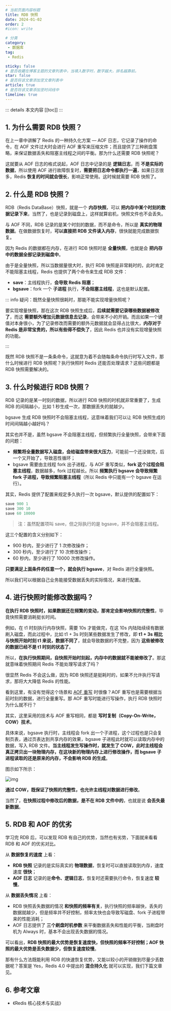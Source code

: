 ```yaml
---
# 当前页面内容标题
title: RDB 快照
date: 2024-01-02
order: 2
#icon: write

# 分类
category:
 - 数据库
tag:
 - Redis

sticky: false
# 是否收藏在博客主题的文章列表中，当填入数字时，数字越大，排名越靠前。
star: false
# 是否将该文章添加至文章列表中
article: true
# 是否将该文章添加至时间线中
timeline: true
---
```



::: details 本文内容
[[toc]]
:::

## 1. 为什么需要 RDB 快照？

在上一章中讲解了 Redis 的一种持久化方案 — AOF 日志，它记录了操作的命令，在 AOF 文件过大时会进行 AOF 重写来压缩文件；而且提供了三种刷盘策略，来保证数据丢失和阻塞主线程之间的平衡。那为什么还需要 RDB 快照呢？

这就要从 AOF 日志的格式说起，AOF 日志中记录的是 **逻辑日志**，而 **不是实际的数据**，所以使用 AOF 进行故障恢复时，**需要把日志命令都执行一遍**，如果日志很多，Redis **恢复的时间就会很长**，影响正常使用。这时候就需要 RDB 快照了。

## 2. 什么是 RDB 快照？

RDB（Redis DataBase）快照，就是一个 **内存快照**，可以 **把内存中某个时刻的数据记录下来**，当然了，也是记录到磁盘上，这样就算宕机，快照文件也不会丢失。

与 AOF 不同，RDB 记录的是某个时刻的数据，而不是命令，所以是 **真实的物理数据**。在做数据恢复时，**可以直接把 RDB 文件读入内存**，很快就能完成数据恢复。

因为 Redis 的数据都在内存，在进行 RDB 快照时是 **全量快照**，也就是会 **把内存中的数据全部记录到磁盘中**。

由于是全量快照，所以当数据量很大时，执行 RDB 快照是非常耗时的，此时肯定不能阻塞主线程，Redis 也提供了两个命令来生成 RDB 文件：

- **save**：主线程执行，**会导致 Redis 阻塞**；
- **bgsave**：fork 一个 **子进程** 执行，**不会阻塞主线程**，这也是默认配置。

::: info 疑问：既然全量快照很耗时，那能不能实现增量快照呢？

要实现增量快照，那在这次 RDB 快照生成后，**后续就需要记录哪些数据被修改了**，而这 **需要额外增加元数据信息去记录**，会带来不小的开销。而且如果一个键值对本身很小，为了记录修改而需要的额外元数据就会显得占比很大，**内存对于 Redis 是非常宝贵的，所以有些得不偿失了**，因此 Redis 也并没有实现增量快照的功能。

:::

既然 RDB 快照不是一条条命令，这就意为着不会随每条命令执行时写入文件，那什么时候进行 RDB 快照呢？执行快照时 Redis 还能否处理请求？这些问题都是 RDB 快照需要解决的。

## 3. 什么时候进行 RDB 快照？

RDB 记录的是某一时刻的数据，所以进行 RDB 快照的时机就非常重要了，生成 RDB 的间隔越小，比如 1 秒生成一次，那数据丢失的就越少。

bgsave 生成 RDB 快照时不会阻塞主线程，这意味着我们可以让 RDB 快照生成的时间间隔越小越好吗？

其实也并不是，虽然 bgsave 不会阻塞主线程，但频繁执行全量快照，会带来下面的问题：

- **频繁将全量数据写入磁盘，会给磁盘带来很大压力**，可能前一个还没做完，后一个又开始了，导致恶性循环；
- bgsave 需要由主线程 fork 出子进程，与 AOF 重写类似，**fork 这个过程会阻塞主线程**，数据越多，fork 过程越长。所以 **频繁执行 bgsave 会导致频繁 fork 子进程，导致频繁阻塞主线程**（所以 Redis 中只能有一个 bgsave 在运行）。

其实，Redis 提供了配置来规定多久执行一次 bgsave，默认提供的配置如下：

```c
save 900 1
save 300 10
save 60 10000
```

> 注：虽然配置项叫 save，但之际执行的是  bgsave，并不会阻塞主线程。

这三个配置的含义分别如下：

- 900 秒内，至少进行了 1 次修改操作；
- 300 秒内，至少进行了 10 次修改操作；
- 60 秒内，至少进行了 10000 次修改操作。

**只要满足上面条件的任意一个，就会执行 bgsave**，对 Redis 进行全量快照。

所以我们可以根据自己业务能接受数据丢失的实际情况，来进行配置。

## 4. 进行快照时能修改数据吗？

**在执行 RDB 快照时，如果数据还在频繁的变动，那肯定会影响快照的完整性**，毕竟快照需要消耗挺长时间。

例如，在 t1 时刻执行内存快照，需要 10s 才能做完，在这 10s 内陆陆续续有数据刷入磁盘，而此过程中，比如 t1 + 3s 时刻某些数据发生了修改，即 **t1 + 3s 相比与快照开始时刻 t1 来说，数据不同了**，就会导致数据的不完整，因为 **这些被修改的数据已经不是 t1 时刻的状态了**。

所以，**在执行快照期间，自快照开始时刻起，内存中的数据就不能被修改了**。那这就意味着快照期间 Redis 不能处理写请求了吗？

很显然 Redis 不会这么做，因为 RDB 快照还是挺耗时的，如果不允许执行写请求，那将大大降低 Redis 的性能。

看到这里，有没有觉得这个场景和 [AOF 重写](https://code.0x3f4.run/backend/database/redis/durability/aof%E6%97%A5%E5%BF%97.html#_4-aof-%E5%90%8E%E5%8F%B0%E9%87%8D%E5%86%99) 时很像？AOF 重写也是需要根据当前时刻的数据，进行全量重写。那 AOF 重写时能进行写操作，执行 RDB 快照时为什么就不行？

其实，这里采用的技术与 AOF 重写相同，都是 **写时复制（Copy-On-Write，COW）技术**。

具体来说，bgsave 执行时，主线程会 fork 出一个子进程，这个过程也是只会复制页表，通过页表达到共享内存的效果，bgsave 子进程此时就可以读取内存中的数据，写入 RDB 文件。**当主线程发生写操作时，就发生了 COW，此时主线程会真正拷贝出一块物理内存，在这块新的物理内存上进行修改操作，而 bgsave 子进程读取的还是原来的内存，不会影响 RDB 的生成**。

图示如下所示：

![img](https://run-notes.oss-cn-beijing.aliyuncs.com/notes/https%2Fstatic001.geekbang.org%2Fresource%2Fimage%2Fa2%2F58-2024_01_02-1704196568.jpeg)

**通过 COW，既保证了快照的完整性，也允许主线程对数据进行修改**。

当然了，**在快照过程中修改后的数据，是不在 RDB 文件中的**，也就是说 **会丢失最新数据**。

## 5. RDB 和 AOF 的优劣

学习完 RDB 后，可以发现 RDB 有自己的优势，当然也有劣势，下面就来看看 RDB 和 AOF 的优劣对比。

从 **数据恢复的速度** 上看：

- **RDB 快照** 记录的是实际真实的 **物理数据**，恢复时可以直接读取到内存，速度速度 **很快**；
- **AOF 日志** 记录的是**命令、逻辑日志**，恢复时还需要执行命令，恢复速度 **较慢**。

从 **数据丢失情况** 上看：

- RDB 快照丢失数据的情况 **和快照的频率有关**，执行快照的频率越快，丢失的数据就越少，但是频率并不好控制，频率太快也会导致写磁盘、fork 子进程带来的性能消耗；
- AOF 日志提供了 **三个刷盘时机参数** 来平衡数据丢失和性能的平衡，当刷盘时机为 Always 时，基本不会出现丢失数据的情况。

可以看出，**RDB 快照的最大优势是恢复速度快，但快照的频率不好控制；AOF 快照的最大优势是丢失数据少，但恢复速度较慢**。

那有什么方法既能利用 RDB 的快速恢复优势，又能以较小的开销做到尽量少丢数据呢？答案是 Yes，Redis 4.0 中提出的 **混合持久化** 就可以实现，我们下篇文章见。

## 6. 参考文章

- 《Redis 核心技术与实战》



